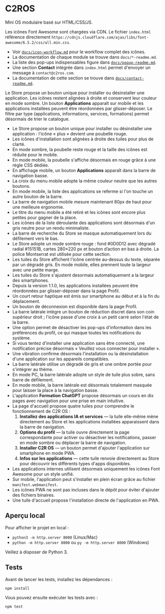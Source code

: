 # C2ROS

Mini OS modulaire basé sur HTML/CSS/JS.

Les icônes Font Awesome sont chargées via CDN. Le fichier `index.html` référence directement `https://cdnjs.cloudflare.com/ajax/libs/font-awesome/6.5.2/css/all.min.css`.

- Voir [`docs/icon-workflow.md`](docs/icon-workflow.md) pour le workflow complet des icônes.
- La documentation de chaque module se trouve dans `docs/*-readme.md`.
- La liste des pop-ups indispensables figure dans [`docs/popup-readme.md`](docs/popup-readme.md).
- Une section **Contact** intégrée dans `index.html` permet d'envoyer un message à `contact@c2ros.com`.
- La documentation de cette section se trouve dans [`docs/contact-readme.md`](docs/contact-readme.md).

Le Store propose un bouton unique pour installer ou désinstaller une application. Les icônes restent alignées à droite et conservent leur couleur en mode sombre. Un bouton **Applications** apparaît sur mobile et les applications installées peuvent être réordonnées par glisser-déposer. Le filtre par type (applications, informations, services, formations) permet désormais de trier le catalogue.

- Le Store propose un bouton unique pour installer ou désinstaller une application : l'icône « plus » devient une poubelle rouge.
- Les icônes d'installation sont alignées à droite des tuiles pour plus de clarté.
- En mode sombre, la poubelle reste rouge et la taille des icônes est réduite pour le mobile.
- En mode mobile, la poubelle s'affiche désormais en rouge grâce à une règle CSS dédiée.
- En affichage mobile, un bouton **Applications** apparaît dans la barre de navigation basse.
- La croix du menu mobile adopte la même couleur neutre que les autres boutons.
- En mode mobile, la liste des applications se referme si l'on touche un autre bouton de la barre.
- La barre de navigation mobile mesure maintenant 80px de haut pour une meilleure ergonomie.
- Le titre du menu mobile a été retiré et les icônes sont encore plus petites pour gagner de la place.
- Les icônes de la liste déroulante des applications sont désormais d'un gris neutre pour un rendu minimaliste.
- La barre de recherche du Store se masque automatiquement lors du défilement vers le bas.
- Le Store adopte un mode sombre rouge : fond #0D0D12 avec dégradé radial #15151B, cartes 280×220 px et bouton d’action en bas à droite. La police Montserrat est utilisée pour cette section.
- Les tuiles du Store affichent l'icône centrée au-dessus du texte, séparée par un dégradé gris. En mode mobile, elles prennent toute la largeur avec une petite marge.
- Les tuiles du Store s'ajustent desormais automatiquement a la largeur des smartphones.
- Depuis la version 1.1.0, les applications installées peuvent être réordonnées par glisser-déposer dans la page Profil.
- Un court retour haptique est émis sur smartphone au début et à la fin du déplacement.
- Un bouton de déconnexion est disponible dans la page Profil.
- La barre latérale intègre un bouton de réduction discret dans son coin supérieur droit ; l'icône passe d'une croix à un petit carré selon l'état de la barre.
- Une option permet de désactiver les pop-ups d'information dans les préférences du profil, ce qui masque toutes les notifications du système.
- Si vous tentez d'installer une application sans être connecté, une notification précise désormais « Veuillez vous connecter pour installer ».
- Une vibration confirme désormais l'installation ou la désinstallation d'une application sur les appareils compatibles.
- La barre latérale utilise un dégradé de gris et une ombre portée pour s'intégrer au thème.
- En mode PC, la barre latérale adopte un style de tuile plus sobre, sans barre de défilement.
- En mode mobile, la barre latérale est désormais totalement masquée pour laisser la place à la navigation basse.
- L'application **Formation ChatGPT** propose désormais un cours en dix pages avec navigation pour une prise en main intuitive.
- La page d'accueil propose quatre tuiles pour comprendre le fonctionnement de C2R OS :
  1. **Installez des applications IA et services** — la tuile elle-même mène directement au Store et les applications installées apparaissent dans la barre de navigation.
  2. **Options du profil** — la tuile ouvre directement la page correspondante pour activer ou désactiver les notifications, passer en mode sombre ou déplacer la barre de navigation.
  3. **Installer C2R OS** — un bouton permet d'ajouter l'application sur smartphone en mode PWA.
  4. **Infos sur les applications** — cette tuile renvoie directement au Store pour découvrir les différents types d'apps disponibles.
- Les applications internes utilisent désormais uniquement les icônes Font Awesome pour un style unifié.
- Sur mobile, l'application peut s'installer en plein écran grâce au fichier `manifest.webmanifest`.
- Les icônes PWA ne sont pas incluses dans le dépôt pour éviter d'ajouter des fichiers binaires.
- Une tuile d'accueil propose l'installation directe de l'application en PWA.

## Aperçu local

Pour afficher le projet en local :

- `python3 -m http.server 8000` (Linux/Mac)
- `python -m http.server 8000` ou `py -m http.server 8000` (Windows)

Veillez à disposer de Python 3.

## Tests

Avant de lancer les tests, installez les dépendances :

```bash
npm install
```

Vous pouvez ensuite exécuter les tests avec :

```bash
npm test
```
